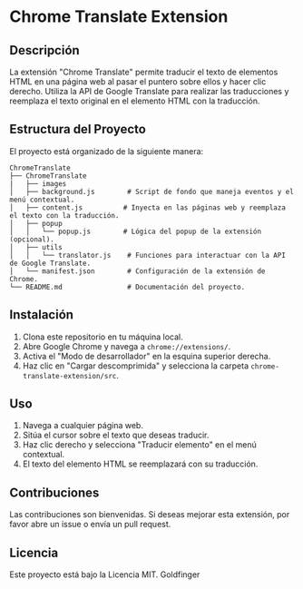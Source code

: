 # Chrome Translate Extension

## Descripción
La extensión "Chrome Translate" permite traducir el texto de elementos HTML en una página web al pasar el puntero sobre ellos y hacer clic derecho. Utiliza la API de Google Translate para realizar las traducciones y reemplaza el texto original en el elemento HTML con la traducción.

## Estructura del Proyecto
El proyecto está organizado de la siguiente manera:

```
ChromeTranslate
├── ChromeTranslate
|   ├── images
│   ├── background.js        # Script de fondo que maneja eventos y el menú contextual.
│   ├── content.js          # Inyecta en las páginas web y reemplaza el texto con la traducción.
│   ├── popup
│   │   └── popup.js        # Lógica del popup de la extensión (opcional).
│   ├── utils
│   │   └── translator.js    # Funciones para interactuar con la API de Google Translate.
│   └── manifest.json        # Configuración de la extensión de Chrome.
└── README.md                # Documentación del proyecto.
```

## Instalación
1. Clona este repositorio en tu máquina local.
2. Abre Google Chrome y navega a `chrome://extensions/`.
3. Activa el "Modo de desarrollador" en la esquina superior derecha.
4. Haz clic en "Cargar descomprimida" y selecciona la carpeta `chrome-translate-extension/src`.

## Uso
1. Navega a cualquier página web.
2. Sitúa el cursor sobre el texto que deseas traducir.
3. Haz clic derecho y selecciona "Traducir elemento" en el menú contextual.
4. El texto del elemento HTML se reemplazará con su traducción.

## Contribuciones
Las contribuciones son bienvenidas. Si deseas mejorar esta extensión, por favor abre un issue o envía un pull request.

## Licencia
Este proyecto está bajo la Licencia MIT. Goldfinger